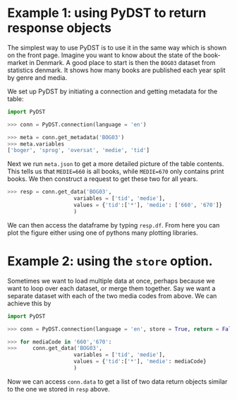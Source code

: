# Example 1: using PyDST to return response objects
The simplest way to use PyDST is to use it in the same way which is shown on
the front page. Imagine you want to know about the state of the book-market
in Denmark. A good place to start is then the `BOG03` dataset from statistics
denmark. It shows how many books are published each year split by genre and media.

We set up PyDST by initiating a connection and getting metadata for the table:

```python
import PyDST

>>> conn = PyDST.connection(language = 'en')

>>> meta = conn.get_metadata('BOG03')
>>> meta.variables
['boger', 'sprog', 'oversat', 'medie', 'tid']
```

Next we run `meta.json` to get a more detailed picture of the table contents.
This tells us that `MEDIE=660` is all books, while `MEDIE=670` only contains
print books. We then construct a request to get these two for all years.

```python
>>> resp = conn.get_data('BOG03',
                     variables = ['tid', 'medie'],
                     values = {'tid':['*'], 'medie': ['660', '670']}
                     )
```

We can then access the dataframe by typing `resp.df`. From here you can plot the figure either using one of pythons many plotting libraries.  


# Example 2: using the `store` option.
Sometimes we want to load multiple data at once, perhaps because we want to loop over each dataset, or merge them together. Say we want a separate dataset with each of the two media codes from above. We can achieve this by

```python
import PyDST

>>> conn = PyDST.connection(language = 'en', store = True, return = False)

>>> for mediaCode in '660','670':
>>>     conn.get_data('BOG03',
                     variables = ['tid', 'medie'],
                     values = {'tid':['*'], 'medie': mediaCode}
                     )
```
Now we can access `conn.data` to get a list of two data return objects similar to the one we stored in `resp` above. 
